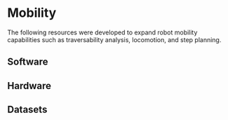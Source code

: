 # Mobility

The following resources were developed to expand robot mobility capabilities such as traversability analysis, locomotion, and step planning. 

## Software


## Hardware


## Datasets


